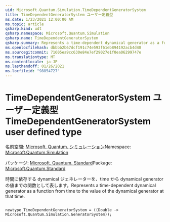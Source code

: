 ```yaml
---
uid: Microsoft.Quantum.Simulation.TimeDependentGeneratorSystem
title: TimeDependentGeneratorSystem ユーザー定義型
ms.date: 1/23/2021 12:00:00 AM
ms.topic: article
qsharp.kind: udt
qsharp.namespace: Microsoft.Quantum.Simulation
qsharp.name: TimeDependentGeneratorSystem
qsharp.summary: Represents a time-dependent dynamical generator as a function from time to the value of the dynamical generator at that time.
ms.openlocfilehash: dbbbb2b67dcf191c74e593f61eb894192acb4d48
ms.sourcegitcommit: 71605ea9cc630e84e7ef29027e1f0ea06299747e
ms.translationtype: MT
ms.contentlocale: ja-JP
ms.lasthandoff: 01/26/2021
ms.locfileid: "98854727"
---
```

# <a name="timedependentgeneratorsystem-user-defined-type"></a><span data-ttu-id="40062-102">TimeDependentGeneratorSystem ユーザー定義型</span><span class="sxs-lookup"><span data-stu-id="40062-102">TimeDependentGeneratorSystem user defined type</span></span>

<span data-ttu-id="40062-103">名前空間: [Microsoft. Quantum. シミュレーション](xref:Microsoft.Quantum.Simulation)</span><span class="sxs-lookup"><span data-stu-id="40062-103">Namespace: [Microsoft.Quantum.Simulation](xref:Microsoft.Quantum.Simulation)</span></span>

<span data-ttu-id="40062-104">パッケージ: [Microsoft. Quantum. Standard](https://nuget.org/packages/Microsoft.Quantum.Standard)</span><span class="sxs-lookup"><span data-stu-id="40062-104">Package: [Microsoft.Quantum.Standard](https://nuget.org/packages/Microsoft.Quantum.Standard)</span></span>


<span data-ttu-id="40062-105">時間に依存する dynamical ジェネレーターを、time から dynamical generator の値までの関数として表します。</span><span class="sxs-lookup"><span data-stu-id="40062-105">Represents a time-dependent dynamical generator as a function from time to the value of the dynamical generator at that time.</span></span>

```qsharp

newtype TimeDependentGeneratorSystem = ((Double -> Microsoft.Quantum.Simulation.GeneratorSystem));
```

